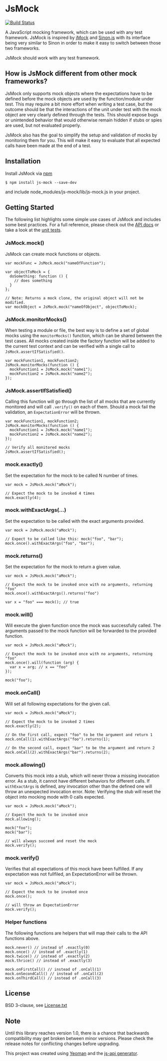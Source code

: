# JsMock

[![Build Status](https://travis-ci.org/j-fischer/js-mock.svg?branch=master)](https://travis-ci.org/j-fischer/js-mock)

A JavaScript mocking framework, which can be used with any test framework. JsMock is inspired by [jMock](http://www.jmock.org/) and [Sinon.js](http://sinonjs.org/) with its interface being very similar to Sinon in order to make it easy to switch between those two frameworks. 

JsMock should work with any test framework. 

## How is JsMock different from other mock frameworks?

JsMock only supports mock objects where the expectations have to be defined before the mock objects are used by the function/module under test. This may require a bit more effort when writing a test case, but the outcome should be that the interactions of the unit under test with the mock object are very clearly defined through the tests. This should expose bugs or unintended behavior that would otherwise remain hidden if stubs or spies are used, but not evaluated properly.  

JsMock also has the goal to simplify the setup and validation of mocks by monitoring them for you. This will make it easy to evaluate that all expected calls have been made at the end of a test. 

## Installation

Install JsMock via [npm](https://www.npmjs.com)

    $ npm install js-mock --save-dev

and include node_modules/js-mock/lib/js-mock.js in your project. 

## Getting Started

The following list highlights some simple use cases of JsMock and includes some best practices. For a full reference, please check out the [API docs](http://www.jsmock.org/docs/index.html) or take a look at the [unit tests](https://github.com/j-fischer/js-mock/src/test/javascript).

### JsMock.mock()

JsMock can create mock functions or objects.

    var mockFunc = JsMock.mock("nameOfFunction");

    var objectToMock = {
      doSomething: function () {
        // does something
      }
    };
    
    // Note: Returns a mock clone, the original object will not be modified.
    var mockObject = JsMock.mock("nameOfObject", objectToMock); 


### JsMock.monitorMocks()

When testing a module or file, the best way is to define a set of global mocks using the `monitorMocks()` function, which can be shared between the test cases. All mocks created inside the factory function will be added to the current test context and can be verified with a single call to `JsMock.assertIfSatisfied()`.

    var mockFunction1, mockFunction2;
    JsMock.monitorMocks(function () {
      mockFunction1 = JsMock.mock("name1");
      mockFunction2 = JsMock.mock("name2");
    });


### JsMock.assertIfSatisfied()

Calling this function will go through the list of all mocks that are currently monitored and will call `.verify()` on each of them. Should a mock fail the validation, an `ExpectationError` will be thrown.

    var mockFunction1, mockFunction2;
    JsMock.monitorMocks(function () {
      mockFunction1 = JsMock.mock("name1");
      mockFunction2 = JsMock.mock("name2");
    });

    // Verify all monitored mocks
    JsMock.assertIfSatisfied();


### mock.exactly(<number>)

Set the expectation for the mock to be called N number of times. 

    var mock = JsMock.mock("aMock");

    // Expect the mock to be invoked 4 times
    mock.exactly(4); 


### mock.withExactArgs(<anything>...)

Set the expectation to be called with the exact arguments provided. 

    var mock = JsMock.mock("aMock");

    // Expect to be called like this: mock("foo", "bar");
    mock.once().withExactArgs("foo", "bar"); 


### mock.returns(<anything>)

Set the expectation for the mock to return a given value.

    var mock = JsMock.mock("aMock");

    // Expect the mock to be invoked once with no arguments, returning "foo"
    mock.once().withExactArgs().returns("foo")

    var x = "foo" === mock(); // true

### mock.will(<function>)

Will execute the given function once the mock was successfully called. The arguments passed to the mock function will be forwarded to the provided function. 

    var mock = JsMock.mock("aMock");

    // Expect the mock to be invoked once with no arguments, returning "foo"
    mock.once().will(function (arg) {
      var x = arg; // x == "foo"
    });

    mock("foo");


### mock.onCall(<number>)

Will set all following expectations for the given call. 

    var mock = JsMock.mock("aMock");

    // Expect the mock to be invoked 2 times
    mock.exactly(2); 

    // On the first call, expect "foo" to be the argument and return 1
    mock.onCall(1).withExactArgs("foo").returns(1);

    // On the second call, expect "bar" to be the argument and return 2
    mock.onCall(2).withExactArgs("bar").returns(2);


### mock.allowing()

Converts this mock into a stub, which will never throw a missing invocation error. 
As a stub, it cannot have different behaviors for different calls. If `withExactArgs`
is defined, any invocation other than the defined one will throw an unexpected invocation error.
Note: Verifying the stub will reset the object into mocking mode with 0 calls expected.

    var mock = JsMock.mock("aMock");

    // Expect the mock to be invoked once
    mock.allowing();
    
    mock("foo");
    mock("bar");
    
    // will always succeed and reset the mock
    mock.verify();

### mock.verify()

Verifies that all expectations of this mock have been fulfilled. If any expectation was
not fullfiled, an ExpectationError will be thrown.

    var mock = JsMock.mock("aMock");

    // Expect the mock to be invoked once
    mock.once();
    
    // will throw an ExpectationError
    mock.verify();

### Helper functions

The following functions are helpers that will map their calls to the API functions above. 

    mock.never() // instead of .exactly(0)
    mock.once() // instead of .exactly(1)
    mock.twice() // instead of .exactly(2)
    mock.thrice() // instead of .exactly(3)

    mock.onFirstCall() // instead of .onCall(1)
    mock.onSecondCall() // instead of .onCall(2)
    mock.onThirdCall() // instead of .onCall(3)

## License

BSD 3-clause, see [License.txt](https://github.com/j-fischer/js-mock/License.txt)

## Note

Until this library reaches version 1.0, there is a chance that backwards compatibility may get broken between minor versions. Please check the release notes for conflicting changes before upgrading.

This project was created using [Yeoman](http://yeoman.io/) and the [js-api generator](https://www.npmjs.com/package/generator-js-api).